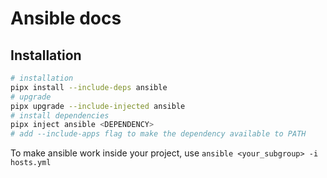 # Ansible docs

## Installation


```bash
# installation
pipx install --include-deps ansible
# upgrade
pipx upgrade --include-injected ansible
# install dependencies
pipx inject ansible <DEPENDENCY>
# add --include-apps flag to make the dependency available to PATH
```


To make ansible work inside your project, use `ansible <your_subgroup> -i hosts.yml` 





